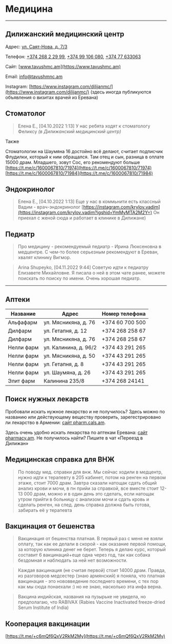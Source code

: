 # Медицина

---

## Дилижанский медицинский центр

Адрес: [ул. Саят-Нова, д. 7/3](https://goo.gl/maps/eu39iFx9XNZcr4cb8)

Телефон: [+374 268 2 29 99](tel:+37426822999), [+374 99 106 080](tel:+37499106080), [+374 77 633063](tel:+37477633063)

Сайт: [www.tavushmc.am](https://www.tavushmc.am)

Email: [info@tavushmnc.am](mailto:info@tavushmc.ru)

Instagram: [https://www.instagram.com/dilijanmc/](https://www.instagram.com/dilijanmc/) (здесь иногда публикуются объявления о визитах врачей из Еревана)

## Стоматолог

> Елена Е., [04.10.2022 1:13]
У нас ребята ходят к стоматологу Феликсу *(в Дилижанский медицинский центр)*
> 

Также

Стоматологии на Шаумяна 16 достойно всё делают, считает подписчик Флудилки, который к ним обращался. Там отец и сын, разница в оплате 15000 драм. Младшего, зовут Сос, его рекомендуют больше
[https://t.me/c/1600067810/71974](https://t.me/c/1600067810/71974)
[https://t.me/c/1600067810/71984](https://t.me/c/1600067810/71984)

## Эндокринолог

> Елена Е., [04.10.2022 1:13]
Еще у нас в коммьнити есть классный Вадим - врач-эндокринолог [https://instagram.com/krylov.vadim](https://instagram.com/krylov.vadim?igshid=YmMyMTA2M2Y=)
Он приехал с женой сюда и работает в клинике в Дилижане)
> 

## Педиатр

> Про медицину - рекомендуемый педиатр - Ирина Люксеновна в медцентре. С чем-то более серьезным рекомендуют в Ереван, хвалят клинику Вигмор.
> 

> Arina Shupeyko, [04.11.2022 9:44]
Советую идти к педиатру Елизавете Михайловне. Я писала о ней в этом чате ранее, можете поискать по поиску по имени. Очень хорошая педиатр.
> 

---

## Аптеки

| Название | Адрес | Номер телефона |
| --- | --- | --- |
| Альфафарм | ул. Мясникяна, д. 76 | +374 60 700 500 |
| Дилфарм | ул. Гетапня, д. 12 | +374 268 258 67 |
| Дилфарм | ул. Мясникяна, д. 76 | +374 268 258 67 |
| Нелли фарм | ул. Калинина, д. 96/2 | +374 43 291 265 |
| Нелли фарм | ул. Мясникяна, д. 50 | +374 43 291 265 |
| Нелли фарм | ул. Гетапня, д. 8 | +374 43 291 265 |
| Нелли фарм | ул. Шаумяна, д. 26 | +374 43 291 265 |
| Элит фарм | Калинина 235/8 | +374 268 24141 |

## Поиск нужных лекарств

Пробовали искать нужное лекарство и не получилось? Здесь можно по названию или действующему веществу проверить, зарегестрировано ли лекарство в Армении: [сайт pharm.cals.am](http://pharm.cals.am/pharm/drug_images/index.php).

Здесь очень удобно искать лекарства по аптекам Еревана: [сайт pharmacy.am](https://pharmacy.am/?inc=preparat&search=%D0%94%D0%95%D0%9F%D0%90%D0%9A%D0%98%D0%9D). Не получилось найти? Пишите в чат «Переезд в Дилижан»

## Медицинская справка для ВНЖ

> По поводу мед. справки для внж. Мы сейчас ходили в медцентр, нужно идти к терапевту в 205 кабинет, потом на ренген на первом этаже, стоит 7000 драм. Завтра сказали натощак сдать общий анализ крови и мочи, в пн прийи за справкой, все вместе стоит 12-13 000 драм, можно и в один день это сделать, если натощак утром прийти в больницу с анализом мочи и сдать кровь и сделать ренген, на след. день справка должна быть готова, забирать её у терапевта
> 

## Вакцинация от бешенства

> Вакцинация от бешенства платная. В первый раз с меня не взяли оплату, так как ее делали в скорой - как оказание первой помощи, за которую клиника денег не берет. Теперь я делаю курс, который составит 6 вакцинаций+еще одна через год, так как собака бездомная и наблюдать за ней нет возможности.
> 

> Каждая вакцинация (не считая первой) стоит 14000 драм. Правда, из разговоров медсестер (знаю армянский) я поняла, что платная вакцинация - это нововведение последнего времени, с тех пор как мы сюда понаехали :) но не знаю, насколько эта инфа верна.
> 

> Вакцина индийская, названия на пузырьке не увидела, но предполагаю, что RABIVAX (Rabies Vaccine Inactivated freeze-dried Serum Institute of India)
> 

## Кооперация вакцинации

[https://t.me/+c6mQf6QxV2RkM2My](https://t.me/+c6mQf6QxV2RkM2My)
